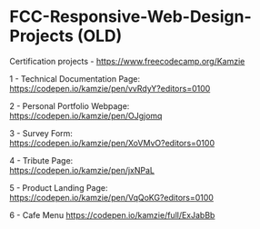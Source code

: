 # FCC-Responsive-Web-Design-Projects (OLD)

Certification projects - https://www.freecodecamp.org/Kamzie

1 - Technical Documentation Page:  
https://codepen.io/kamzie/pen/vvRdyY?editors=0100

2 - Personal Portfolio Webpage:  
https://codepen.io/kamzie/pen/OJgjomq

3 - Survey Form:  
https://codepen.io/kamzie/pen/XoVMvO?editors=0100

4 - Tribute Page:  
https://codepen.io/kamzie/pen/jxNPaL

5 - Product Landing Page:  
https://codepen.io/kamzie/pen/VqQoKG?editors=0100

6 - Cafe Menu
https://codepen.io/kamzie/full/ExJabBb
